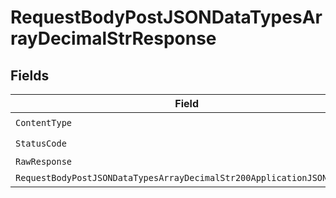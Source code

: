 # RequestBodyPostJSONDataTypesArrayDecimalStrResponse


## Fields

| Field                                                                                                                                                      | Type                                                                                                                                                       | Required                                                                                                                                                   | Description                                                                                                                                                |
| ---------------------------------------------------------------------------------------------------------------------------------------------------------- | ---------------------------------------------------------------------------------------------------------------------------------------------------------- | ---------------------------------------------------------------------------------------------------------------------------------------------------------- | ---------------------------------------------------------------------------------------------------------------------------------------------------------- |
| `ContentType`                                                                                                                                              | *string*                                                                                                                                                   | :heavy_check_mark:                                                                                                                                         | N/A                                                                                                                                                        |
| `StatusCode`                                                                                                                                               | *int*                                                                                                                                                      | :heavy_check_mark:                                                                                                                                         | N/A                                                                                                                                                        |
| `RawResponse`                                                                                                                                              | [*http.Response](https://pkg.go.dev/net/http#Response)                                                                                                     | :heavy_minus_sign:                                                                                                                                         | N/A                                                                                                                                                        |
| `RequestBodyPostJSONDataTypesArrayDecimalStr200ApplicationJSONObject`                                                                                      | [*RequestBodyPostJSONDataTypesArrayDecimalStr200ApplicationJSON](../../models/operations/requestbodypostjsondatatypesarraydecimalstr200applicationjson.md) | :heavy_minus_sign:                                                                                                                                         | OK                                                                                                                                                         |